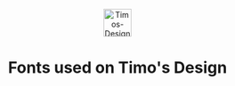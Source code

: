 <p align="center">
  <img src="https://timos.s3.eu-central-1.amazonaws.com/Timos-Design+Logo.webp" height="50" alt="Timos-Design | Logo" />
</p>
<h1 align="center">Fonts used on Timo's Design</h1>
